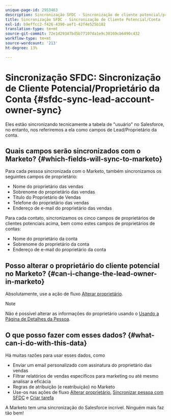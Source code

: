 ```yaml
---
unique-page-id: 2953463
description: Sincronização SFDC - Sincronização de cliente potencial/proprietário de conta - Documentos do Marketo - Documentação do produto
title: Sincronização SFDC - Sincronização de Cliente Potencial/Conta
exl-id: b9effcc2-f426-4390-aef1-42f4e525b182
translation-type: tm+mt
source-git-commit: 72e1d29347bd5b77107da1e9c30169cb6490c432
workflow-type: tm+mt
source-wordcount: '213'
ht-degree: 13%

---
```


# Sincronização SFDC: Sincronização de Cliente Potencial/Proprietário da Conta {#sfdc-sync-lead-account-owner-sync}

Eles estão sincronizando tecnicamente a tabela de &quot;usuário&quot; no Salesforce, no entanto, nos referiremos a ela como campos de Lead/Proprietário da conta.

## Quais campos serão sincronizados com o Marketo? {#which-fields-will-sync-to-marketo}

Para cada pessoa sincronizada com o Marketo, também sincronizamos os seguintes campos de proprietário:

* Nome do proprietário das vendas
* Sobrenome do proprietário das vendas
* Título do Proprietário de Vendas
* Telefone do proprietário das vendas
* Endereço de e-mail do proprietário das vendas

Para cada contato, sincronizamos os cinco campos de proprietários de clientes potenciais acima, bem como estes campos de proprietários de contas:

* Nome do proprietário da conta
* Sobrenome do proprietário da conta
* Endereço de e-mail do proprietário da conta

## Posso alterar o proprietário do cliente potencial no Marketo? {#can-i-change-the-lead-owner-in-marketo}

Absolutamente, use a ação de fluxo [Alterar proprietário](/help/marketo/product-docs/core-marketo-concepts/smart-campaigns/salesforce-flow-actions/change-owner.md).

>[!NOTE]
>
>Não é possível alterar as informações do proprietário usando o [Usando a Página de Detalhes da Pessoa](/help/marketo/product-docs/core-marketo-concepts/smart-lists-and-static-lists/managing-people-in-smart-lists/using-the-person-detail-page.md).

## O que posso fazer com esses dados? {#what-can-i-do-with-this-data}

Há muitas razões para usar esses dados, como

* Enviar um email personalizado com assinatura do proprietário das vendas
* Filtrar relatórios de vendas específicos para marketing ou até mesmo analisar a eficácia
* Regras de atribuição (e reatribuição) no Marketo
* Use-os nas ações de fluxo [Alterar proprietário](/help/marketo/product-docs/core-marketo-concepts/smart-campaigns/salesforce-flow-actions/change-owner.md), [Sincronizar pessoa com SFDC](/help/marketo/product-docs/core-marketo-concepts/smart-campaigns/salesforce-flow-actions/sync-person-to-sfdc.md) e [Criar tarefa](/help/marketo/product-docs/core-marketo-concepts/smart-campaigns/salesforce-flow-actions/create-task.md)

A Marketo tem uma sincronização do Salesforce incrível. Ninguém mais faz tão bem!
